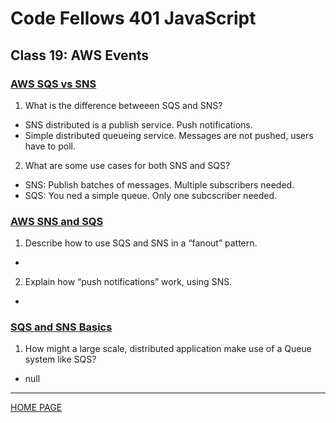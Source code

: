 # Code Fellows 401 JavaScript

## Class 19: AWS Events

### [AWS SQS vs SNS](https://medium.com/awesome-cloud/aws-difference-between-sqs-and-sns-61a397bf76c5)

1. What is the difference betweeen SQS and SNS?

- SNS distributed is a publish service. Push notifications.
- Simple distributed queueing service. Messages are not pushed, users have to poll.

2. What are some use cases for both SNS and SQS?

- SNS: Publish batches of messages. Multiple subscribers needed.
- SQS: You ned a simple queue. Only one subcscriber needed.

### [AWS SNS and SQS](https://www.youtube.com/watch?v=mXk0MNjlO7A)

1. Describe how to use SQS and SNS in a “fanout” pattern.

-

2. Explain how “push notifications” work, using SNS.

-

### [SQS and SNS Basics](https://www.youtube.com/watch?v=UesxWuZMZqI)

1. How might a large scale, distributed application make use of a Queue system like SQS?

- null

---

[HOME PAGE](https://getullrichordietrying.github.io/reading-notes/)
